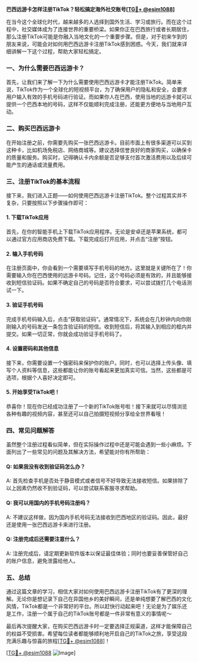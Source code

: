 **巴西远游卡怎样注册TikTok？轻松搞定海外社交账号[[TG💪+ @esim1088](https://t.me/s/esim1088)]**

在当今这个全球化时代，越来越多的人选择到国外生活、学习或旅行。而在这个过程中，社交媒体成为了连接世界的重要桥梁。如果你正在巴西旅行或者长期居住，那么注册TikTok可能是你融入当地文化的一个重要步骤。但是，对于初来乍到的朋友来说，可能会对如何用巴西远游卡注册TikTok感到困惑。今天，我们就来详细讲解一下这个过程，帮助大家轻松搞定。

### 一、为什么需要巴西远游卡？

首先，让我们来了解一下为什么需要使用巴西远游卡才能注册TikTok。简单来说，TikTok作为一个全球化的短视频平台，为了确保用户的隐私和安全，会要求用户输入有效的手机号码进行验证。而如果你人在巴西，使用当地的远游卡就可以提供一个巴西本地的号码，这样不仅能顺利完成注册，还能更方便地与当地用户互动。

### 二、购买巴西远游卡

在开始注册之前，你需要先购买一张巴西远游卡。目前市面上有很多渠道可以买到这种卡，比如机场免税店、网络商城等。建议选择信誉良好的商家购买，以确保卡的质量和服务。购买时，记得确认卡内余额是否足够支付首次激活费用以及后续可能产生的通话或流量费用。

### 三、注册TikTok的基本流程

接下来，我们进入正题——如何使用巴西远游卡注册TikTok。整个过程其实并不复杂，只要按照以下步骤操作即可：

#### 1. 下载TikTok应用

首先，在你的智能手机上下载TikTok应用程序。无论是安卓还是苹果系统，都可以通过官方应用商店免费下载。下载完成后打开应用，并点击“注册”按钮。

#### 2. 输入手机号码

在注册页面中，你会看到一个需要填写手机号码的地方。这里就是关键所在了！你需要输入你在巴西使用的远游卡号码。记住，这个号码必须是有效的，并且能够接收到短信验证码。如果不确定自己的号码是否符合要求，可以尝试拨打几个电话测试一下。

#### 3. 验证手机号码

完成手机号码输入后，点击“获取验证码”。通常情况下，系统会在几秒钟内向你刚刚输入的号码发送一条包含验证码的短信。收到短信后，将其输入到相应的框内并提交。如果一切正常，你就会成功验证手机号码了。

#### 4. 设置密码和其他信息

接下来，你需要设置一个强密码来保护你的账户。同时，也可以选择上传头像、填写个人资料等信息，这些都能让你的账号看起来更加真实可信。当然，这些都是可选项，根据个人喜好决定即可。

#### 5. 开始享受TikTok吧！

恭喜你！现在你已经成功注册了一个新的TikTok账号啦！接下来就可以尽情浏览各种有趣的视频内容，甚至还可以自己拍摄短视频分享给全世界看哦！

### 四、常见问题解答

虽然整个注册过程看似简单，但在实际操作过程中还是可能会遇到一些小麻烦。下面列出了一些常见的问题及其解决方法，希望能对你有所帮助：

#### Q: 如果我没有收到验证码怎么办？
A: 首先检查手机是否处于静音模式或者信号不好导致无法接收短信。如果排除了以上因素仍然收不到验证码，可以尝试联系客服寻求帮助。

#### Q: 我可以用国内的手机号码注册吗？
A: 不建议这样做，因为国内手机号码无法接收到巴西地区的验证码。因此，最好还是使用一张巴西远游卡来进行注册。

#### Q: 注册完成后还需要注意什么？
A: 注册完成后，请定期更新软件版本以保证最佳体验；同时也要妥善保管好自己的账户信息，避免泄露给他人。

### 五、总结

通过这篇文章的学习，相信大家对如何使用巴西远游卡注册TikTok有了更深的理解。无论你是想记录下自己在异国他乡的美好瞬间，还是单纯想要了解巴西的文化风情，TikTok都是一个非常好的平台。所以赶快行动起来吧！无论是为了娱乐还是工作，注册一个属于自己的TikTok账号都是一件非常有意义的事情呢～

最后再次提醒大家，在购买巴西远游卡时一定要选择正规渠道，这样才能保障自己的权益不受损害。希望每位读者都能够顺利地开启自己的TikTok之旅，享受这段充满乐趣与惊喜的旅程[[TG💪+ @esim1088](https://t.me/s/esim1088)]！

[[TG💪+ @esim1088](https://t.me/s/esim1088) ![Image](https://i.postimg.cc/4NQfJmqS/Snipaste-2025-05-13-00-14-12.png)]